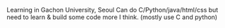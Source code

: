 Learning in Gachon University, Seoul
Can do C/Python/java/html/css but need to learn & build some code more I think. (mostly use C and python)
